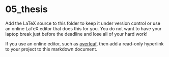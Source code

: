 # 05_thesis

Add the LaTeX source to this folder to keep it under version control or use an online LaTeX editor that does this for you. You do not want to have your laptop break just before the deadline and lose all of your hard work! 

If you use an online editor, such as [overleaf](https://www.overleaf.com/project), then add a read-only hyperlink to your project to this markdown document.

